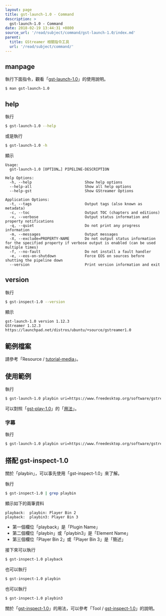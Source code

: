 ```yaml
---
layout: page
title: gst-launch-1.0 - Command
description: >
  gst-launch-1.0 - Command
date: 2018-02-19 13:44:31 +0800
source_url: '/read/subject/command/gst-launch-1.0/index.md'
parent:
  title: GStreamer 相關指令工具
  url: '/read/subject/command/'
---
```



## manpage

執行下面指令，觀看「[gst-launch-1.0](http://manpages.ubuntu.com/manpages/artful/en/man1/gst-launch-1.0.1.html)」的使用說明。

``` sh
$ man gst-launch-1.0
```

## help

執行

``` sh
$ gst-launch-1.0 --help
```

或是執行

``` sh
$ gst-launch-1.0 -h
```

顯示

```
Usage:
  gst-launch-1.0 [OPTION…] PIPELINE-DESCRIPTION

Help Options:
  -h, --help                        Show help options
  --help-all                        Show all help options
  --help-gst                        Show GStreamer Options

Application Options:
  -t, --tags                        Output tags (also known as metadata)
  -c, --toc                         Output TOC (chapters and editions)
  -v, --verbose                     Output status information and property notifications
  -q, --quiet                       Do not print any progress information
  -m, --messages                    Output messages
  -X, --exclude=PROPERTY-NAME       Do not output status information for the specified property if verbose output is enabled (can be used multiple times)
  -f, --no-fault                    Do not install a fault handler
  -e, --eos-on-shutdown             Force EOS on sources before shutting the pipeline down
  --version                         Print version information and exit

```

## version

執行

``` sh
$ gst-inspect-1.0 --version
```

顯示

```
gst-launch-1.0 version 1.12.3
GStreamer 1.12.3
https://launchpad.net/distros/ubuntu/+source/gstreamer1.0
```


## 範例檔案

請參考「Resource / [tutorial-media](/book-framework-gstreamer/read/resource/tutorial-media/)」。


## 使用範例

執行

``` sh
$ gst-launch-1.0 playbin uri=https://www.freedesktop.org/software/gstreamer-sdk/data/media/sintel_trailer-480p.webm
```

可以對照「[gst-play-1.0](http://manpages.ubuntu.com/manpages/artful/en/man1/gst-play-1.0.1.html)」的「[用法](/book-framework-gstreamer/read/subject/command/gst-play-1.0/)」。


### 字幕

執行

``` sh
$ gst-launch-1.0 playbin uri=https://www.freedesktop.org/software/gstreamer-sdk/data/media/sintel_trailer-480p.webm suburi=https://www.freedesktop.org/software/gstreamer-sdk/data/media/sintel_trailer_gr.srt
```

## 搭配 gst-inspect-1.0

關於「playbin」，可以事先使用「gst-inspect-1.0」來了解。

執行

``` sh
$ gst-inspect-1.0 | grep playbin
```

顯示如下的兩筆資料

```
playback:  playbin: Player Bin 2
playback:  playbin3: Player Bin 3
```

* 第一個欄位「playback」是「Plugin Name」
* 第二個欄位「playbin」或「playbin3」是「Element Name」
* 第三個欄位「Player Bin 2」或「Player Bin 3」是「簡述」

接下來可以執行

``` sh
$ gst-inspect-1.0 playback
```

也可以執行

``` sh
$ gst-inspect-1.0 playbin
```

也可以執行

``` sh
$ gst-inspect-1.0 playbin3
```

關於「[gst-inspect-1.0](http://manpages.ubuntu.com/manpages/artful/en/man1/gst-inspect-1.0.1.html)」的用法，可以參考「Tool / [gst-inspect-1.0](/book-framework-gstreamer/read/subject/command/gst-inspect-1.0/)」的說明。
